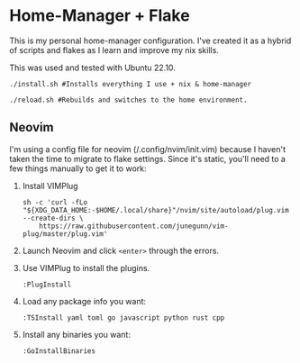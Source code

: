 # Home-Manager + Flake

This is my personal home-manager configuration. I've created it as a hybrid of scripts and flakes as I learn and improve my nix skills.

This was used and tested with Ubuntu 22.10.

```shell
./install.sh #Installs everything I use + nix & home-manager
```

```shell
./reload.sh #Rebuilds and switches to the home environment.
```

## Neovim

I'm using a config file for neovim (/.config/nvim/init.vim) because I haven't taken the time to migrate to flake settings. Since it's static, you'll need to a few things manually to get it to work:

1. Install VIMPlug

    ```shell 
    sh -c 'curl -fLo "${XDG_DATA_HOME:-$HOME/.local/share}"/nvim/site/autoload/plug.vim --create-dirs \
        https://raw.githubusercontent.com/junegunn/vim-plug/master/plug.vim'
    ```

2. Launch Neovim and click `<enter>` through the errors.

3. Use VIMPlug to install the plugins.

    ```vim
    :PlugInstall 
    ```

4. Load any package info you want:

    ```vim
    :TSInstall yaml toml go javascript python rust cpp
    ```

5. Install any binaries you want:

    ```vim
    :GoInstallBinaries
    ```
